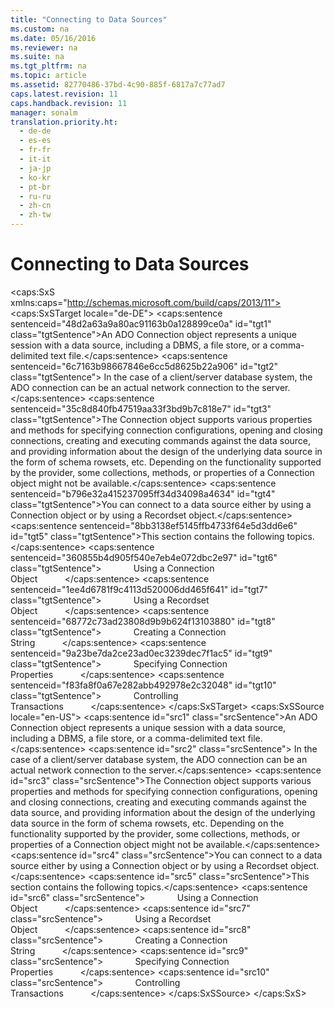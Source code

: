 ```yaml
---
title: "Connecting to Data Sources"
ms.custom: na
ms.date: 05/16/2016
ms.reviewer: na
ms.suite: na
ms.tgt_pltfrm: na
ms.topic: article
ms.assetid: 82770486-37bd-4c90-885f-6817a7c77ad7
caps.latest.revision: 11
caps.handback.revision: 11
manager: sonalm
translation.priority.ht: 
  - de-de
  - es-es
  - fr-fr
  - it-it
  - ja-jp
  - ko-kr
  - pt-br
  - ru-ru
  - zh-cn
  - zh-tw
---
```

# Connecting to Data Sources
<?xml version="1.0" encoding="utf-8"?>
<caps:SxS xmlns:caps="http://schemas.microsoft.com/build/caps/2013/11">
  <caps:SxSTarget locale="de-DE">
    <developerReferenceWithoutSyntaxDocument xsi:schemaLocation="http://ddue.schemas.microsoft.com/authoring/2003/5 http://dduestorage.blob.core.windows.net/ddueschema/developer.xsd" xmlns="http://ddue.schemas.microsoft.com/authoring/2003/5" xmlns:xlink="http://www.w3.org/1999/xlink" xmlns:xsi="http://www.w3.org/2001/XMLSchema-instance">
      <introduction>
        <para>
          <caps:sentence sentenceid="48d2a63a9a80ac91163b0a128899ce0a" id="tgt1" class="tgtSentence">An ADO <legacyBold>Connection</legacyBold> object represents a unique session with a data source, including a DBMS, a file store, or a comma-delimited text file.</caps:sentence>
          <caps:sentence sentenceid="6c7163b98667846e6cc5d8625b22a906" id="tgt2" class="tgtSentence"> In the case of a client/server database system, the ADO connection can be an actual network connection to the server.</caps:sentence>
        </para>
        <para>
          <caps:sentence sentenceid="35c8d840fb47519aa33f3bd9b7c818e7" id="tgt3" class="tgtSentence">The <legacyBold>Connection</legacyBold> object supports various <legacyLink xlink:href="f571b74d-b796-4009-9c66-6a36ab995a2a">properties and methods</legacyLink> for specifying connection configurations, opening and closing connections, creating and executing commands against the data source, and providing information about the design of the underlying data source in the form of schema rowsets, etc. Depending on the functionality supported by the provider, some collections, methods, or properties of a <legacyBold>Connection</legacyBold> object might not be available.</caps:sentence>
        </para>
        <para>
          <caps:sentence sentenceid="b796e32a415237095ff34d34098a4634" id="tgt4" class="tgtSentence">You can connect to a data source either by using a <legacyBold>Connection</legacyBold> object or by using a <legacyBold>Recordset</legacyBold> object.</caps:sentence>
        </para>
        <para>
          <caps:sentence sentenceid="8bb3138ef5145ffb4733f64e5d3dd6e6" id="tgt5" class="tgtSentence">This section contains the following topics.</caps:sentence>
        </para>
        <list class="bullet">
          <listItem>
            <para>
              <caps:sentence sentenceid="360855b4d905f540e7eb4e072dbc2e97" id="tgt6" class="tgtSentence">             <legacyLink xlink:href="4b34f971-5699-43e7-9b15-137d334fa66e">Using a Connection Object</legacyLink>           </caps:sentence>
            </para>
          </listItem>
          <listItem>
            <para>
              <caps:sentence sentenceid="1ee4d6781f9c4113d520006dd465f641" id="tgt7" class="tgtSentence">             <legacyLink xlink:href="01c630d8-eb35-4bd0-a99f-7c0f85316cc1">Using a Recordset Object</legacyLink>           </caps:sentence>
            </para>
          </listItem>
          <listItem>
            <para>
              <caps:sentence sentenceid="68772c73ad23808d9b9b624f13103880" id="tgt8" class="tgtSentence">             <legacyLink xlink:href="14eae122-2d1e-40c8-b88e-b7cb8dfbc93b">Creating a Connection String</legacyLink>           </caps:sentence>
            </para>
          </listItem>
          <listItem>
            <para>
              <caps:sentence sentenceid="9a23be7da2ce23ad0ec3239dec7f1ac5" id="tgt9" class="tgtSentence">             <legacyLink xlink:href="49456201-b085-4851-9686-e814136b07be">Specifying Connection Properties</legacyLink>           </caps:sentence>
            </para>
          </listItem>
          <listItem>
            <para>
              <caps:sentence sentenceid="f83fa8f0a67e282abb492978e2c32048" id="tgt10" class="tgtSentence">             <legacyLink xlink:href="189240e8-3ffa-4024-81a9-c6cb5d17eee0">Controlling Transactions</legacyLink>           </caps:sentence>
            </para>
          </listItem>
        </list>
      </introduction>
      <relatedTopics></relatedTopics>
    </developerReferenceWithoutSyntaxDocument>
  </caps:SxSTarget>
  <caps:SxSSource locale="en-US">
    <developerReferenceWithoutSyntaxDocument xsi:schemaLocation="http://ddue.schemas.microsoft.com/authoring/2003/5 http://dduestorage.blob.core.windows.net/ddueschema/developer.xsd" xmlns="http://ddue.schemas.microsoft.com/authoring/2003/5" xmlns:xlink="http://www.w3.org/1999/xlink" xmlns:xsi="http://www.w3.org/2001/XMLSchema-instance">
      <introduction>
        <para>
          <caps:sentence id="src1" class="srcSentence">An ADO <legacyBold>Connection</legacyBold> object represents a unique session with a data source, including a DBMS, a file store, or a comma-delimited text file.</caps:sentence>
          <caps:sentence id="src2" class="srcSentence"> In the case of a client/server database system, the ADO connection can be an actual network connection to the server.</caps:sentence>
        </para>
        <para>
          <caps:sentence id="src3" class="srcSentence">The <legacyBold>Connection</legacyBold> object supports various <legacyLink xlink:href="f571b74d-b796-4009-9c66-6a36ab995a2a">properties and methods</legacyLink> for specifying connection configurations, opening and closing connections, creating and executing commands against the data source, and providing information about the design of the underlying data source in the form of schema rowsets, etc. Depending on the functionality supported by the provider, some collections, methods, or properties of a <legacyBold>Connection</legacyBold> object might not be available.</caps:sentence>
        </para>
        <para>
          <caps:sentence id="src4" class="srcSentence">You can connect to a data source either by using a <legacyBold>Connection</legacyBold> object or by using a <legacyBold>Recordset</legacyBold> object.</caps:sentence>
        </para>
        <para>
          <caps:sentence id="src5" class="srcSentence">This section contains the following topics.</caps:sentence>
        </para>
        <list class="bullet">
          <listItem>
            <para>
              <caps:sentence id="src6" class="srcSentence">             <legacyLink xlink:href="4b34f971-5699-43e7-9b15-137d334fa66e">Using a Connection Object</legacyLink>           </caps:sentence>
            </para>
          </listItem>
          <listItem>
            <para>
              <caps:sentence id="src7" class="srcSentence">             <legacyLink xlink:href="01c630d8-eb35-4bd0-a99f-7c0f85316cc1">Using a Recordset Object</legacyLink>           </caps:sentence>
            </para>
          </listItem>
          <listItem>
            <para>
              <caps:sentence id="src8" class="srcSentence">             <legacyLink xlink:href="14eae122-2d1e-40c8-b88e-b7cb8dfbc93b">Creating a Connection String</legacyLink>           </caps:sentence>
            </para>
          </listItem>
          <listItem>
            <para>
              <caps:sentence id="src9" class="srcSentence">             <legacyLink xlink:href="49456201-b085-4851-9686-e814136b07be">Specifying Connection Properties</legacyLink>           </caps:sentence>
            </para>
          </listItem>
          <listItem>
            <para>
              <caps:sentence id="src10" class="srcSentence">             <legacyLink xlink:href="189240e8-3ffa-4024-81a9-c6cb5d17eee0">Controlling Transactions</legacyLink>           </caps:sentence>
            </para>
          </listItem>
        </list>
      </introduction>
      <relatedTopics></relatedTopics>
    </developerReferenceWithoutSyntaxDocument>
  </caps:SxSSource>
</caps:SxS>